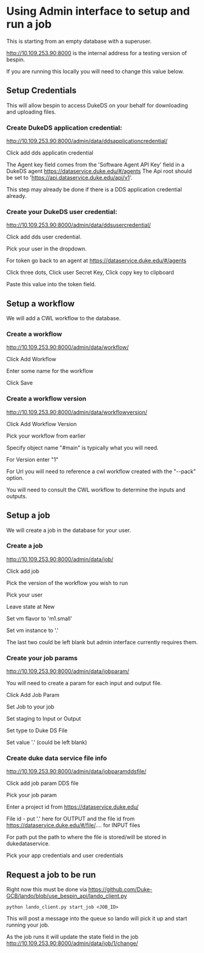 # Using Admin interface to setup and run a job
This is starting from an empty database with a superuser.

http://10.109.253.90:8000 is the internal address for a testing version of bespin.

If you are running this locally you will need to change this value below.

## Setup Credentials

This will allow bespin to access DukeDS on your behalf for downloading and uploading files.

### Create DukeDS application credential:
http://10.109.253.90:8000/admin/data/ddsapplicationcredential/

Click add dds applicatin credential

The Agent key field comes from the 'Software Agent API Key' field in a DukeDS agent https://dataservice.duke.edu/#/agents
The Api root should be set to 'https://api.dataservice.duke.edu/api/v1'.

This step may already be done if there is a DDS application credential already.

### Create your DukeDS user credential:
http://10.109.253.90:8000/admin/data/ddsusercredential/

Click add dds user credential.

Pick your user in the dropdown.

For token go back to an agent at https://dataservice.duke.edu/#/agents

Click three dots, Click user Secret Key, Click copy key to clipboard

Paste this value into the token field.

## Setup a workflow
We will add a CWL workflow to the database.

### Create a workflow
http://10.109.253.90:8000/admin/data/workflow/

Click Add Workflow

Enter some name for the workflow

Click Save


### Create a workflow version
http://10.109.253.90:8000/admin/data/workflowversion/

Click Add Workflow Version

Pick your workflow from earlier

Specify object name "#main" is typically what you will need.

For Version enter "1"

For Url you will need to reference a cwl workflow created with the "--pack" option.

You will need to consult the CWL workflow to determine the inputs and outputs.

## Setup a job
We will create a job in the database for your user.

### Create a job
http://10.109.253.90:8000/admin/data/job/

Click add job

Pick the version of the workflow you wish to run

Pick your user

Leave state at New

Set vm flavor to 'm1.small'

Set vm instance to '.'

The last two could be left blank but admin interface currently requires them.

### Create your job params
http://10.109.253.90:8000/admin/data/jobparam/

You will need to create a param for each input and output file.

Click Add Job Param

Set Job to your job

Set staging to Input or Output

Set type to Duke DS File

Set value '.' (could be left blank)

### Create duke data service file info
http://10.109.253.90:8000/admin/data/jobparamddsfile/

Click add job param DDS file

Pick your job param

Enter a project id from https://dataservice.duke.edu/

File id - put '.' here for OUTPUT and the file id from https://dataservice.duke.edu/#/file/.... for INPUT files

For path put the path to where the file is stored/will be stored in dukedataservice.

Pick your app credentials and user credentials



## Request a job to be run
Right now this must be done via https://github.com/Duke-GCB/lando/blob/use_bespin_api/lando_client.py
```
python lando_client.py start_job <JOB_ID>
```
This will post a message into the queue so lando will pick it up and start running your job.

As the job runs it will update the state field in the job
http://10.109.253.90:8000/admin/data/job/1/change/

